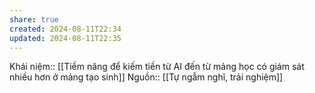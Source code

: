 ```yaml
---
share: true
created: 2024-08-11T22:34
updated: 2024-08-11T22:35
---
```

Khái niệm:: 
[[Tiềm năng để kiếm tiền từ AI đến từ mảng học có giám sát nhiều hơn ở mảng tạo sinh]]
Nguồn:: [[Tự ngẫm nghĩ, trải nghiệm]]